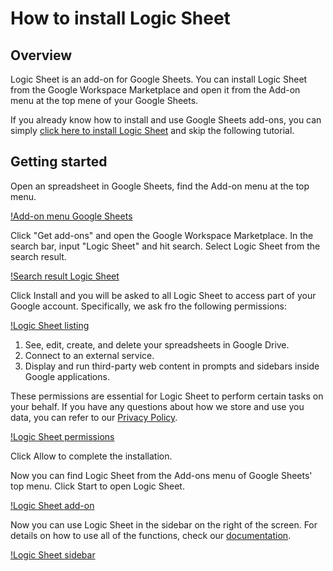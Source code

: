 # How to install Logic Sheet

## Overview

Logic Sheet is an add-on for Google Sheets. You can install Logic Sheet from the Google Workspace Marketplace and open it from the Add-on menu at the top mene of your Google Sheets. 

If you already know how to install and use Google Sheets add-ons, you can simply [click here to install Logic Sheet](https://workspace.google.com/marketplace/app/logic_sheet_data_processing_data_analysi/796322869198) and skip the following tutorial.

## Getting started

Open an spreadsheet in Google Sheets, find the Add-on menu at the top menu.

[!Add-on menu Google Sheets](../img/ss-add-bar-menu.png)

Click "Get add-ons" and open the Google Workspace Marketplace. In the search bar, input "Logic Sheet" and hit search. Select Logic Sheet from the search result.

[!Search result Logic Sheet](../img/ss-marketplace-search.png)

Click Install and you will be asked to all Logic Sheet to access part of your Google account. Specifically, we ask fro the following permissions:

[!Logic Sheet listing](../img/ss-marketplace-listing.png)

1. See, edit, create, and delete your spreadsheets in Google Drive.
2. Connect to an external service.
3. Display and run third-party web content in prompts and sidebars inside Google applications.

These permissions are essential for Logic Sheet to perform certain tasks on your behalf. If you have any questions about how we store and use you data, you can refer to our [Privacy Policy](https://app.logicsheet.co/privacy).

[!Logic Sheet permissions](../img/ss-permissions.png)

Click Allow to complete the installation.

Now you can find Logic Sheet from the Add-ons menu of Google Sheets' top menu. Click Start to open Logic Sheet.

[!Logic Sheet add-on](../img/ss-menu-logicsheet.png)

Now you can use Logic Sheet in the sidebar on the right of the screen. For details on how to use all of the functions, check our [documentation](https://app.logicsheet.co/docs).

[!Logic Sheet sidebar](../img/ss-logicsheet-sidebar.png)